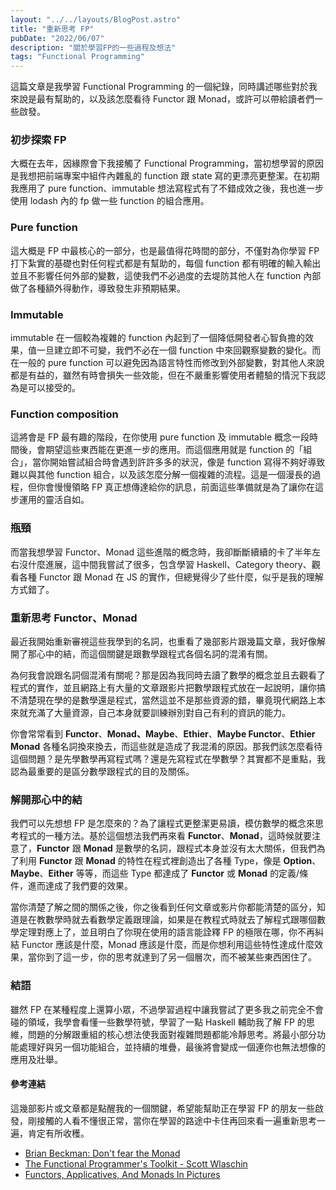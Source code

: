 ```yaml
---
layout: "../../layouts/BlogPost.astro"
title: "重新思考 FP"
pubDate: "2022/06/07"
description: "關於學習FP的一些過程及想法"
tags: "Functional Programming"
---
```


這篇文章是我學習 Functional Programming 的一個紀錄，同時講述哪些對於我來說是最有幫助的，以及該怎麼看待 Functor 跟 Monad，或許可以帶給讀者們一些啟發。

### 初步探索 FP
大概在去年，因緣際會下我接觸了 Functional Programming，當初想學習的原因是我想把前端專案中組件內雜亂的 function 跟 state 寫的更漂亮更整潔。在初期我應用了 pure function、immutable 想法寫程式有了不錯成效之後，我也進一步使用 lodash 內的 fp 做一些 function 的組合應用。


### Pure function
這大概是 FP 中最核心的一部分，也是最值得花時間的部分，不僅對為你學習 FP 打下紮實的基礎也對任何程式都是有幫助的，每個 function 都有明確的輸入輸出並且不影響任何外部的變數，這使我們不必過度的去堤防其他人在 function 內部做了各種額外得動作，導致發生非預期結果。

### Immutable
immutable 在一個較為複雜的 function 內起到了一個降低開發者心智負擔的效果，值一旦建立即不可變，我們不必在一個 function 中來回觀察變數的變化。而在一般的 pure function 可以避免因為語言特性而修改到外部變數，對其他人來說都是有益的，雖然有時會損失一些效能，但在不嚴重影響使用者體驗的情況下我認為是可以接受的。

### Function composition
這將會是 FP 最有趣的階段，在你使用 pure function 及 immutable 概念一段時間後，會期望這些東西能在更進一步的應用。而這個應用就是 function 的「組合」，當你開始嘗試組合時會遇到許許多多的狀況，像是 function 寫得不夠好導致難以與其他 function 組合，以及該怎麼分解一個複雜的流程。這是一個漫長的過程，但你會慢慢領略 FP 真正想傳達給你的訊息，前面這些準備就是為了讓你在這步運用的靈活自如。

### 瓶頸
而當我想學習 Functor、Monad 這些進階的概念時，我卻斷斷續續的卡了半年左右沒什麼進展，這中間我嘗試了很多，包含學習 Haskell、Category theory、觀看各種 Functor 跟 Monad 在 JS 的實作，但總覺得少了些什麼，似乎是我的理解方式錯了。

### 重新思考 Functor、Monad
最近我開始重新審視這些我學到的名詞，也重看了幾部影片跟幾篇文章，我好像解開了那心中的結，而這個關鍵是跟數學跟程式各個名詞的混淆有關。

為何我會說跟名詞個混淆有關呢？那是因為我同時去讀了數學的概念並且去觀看了程式的實作，並且網路上有大量的文章跟影片把數學跟程式放在一起說明，讓你搞不清楚現在學的是數學還是程式，當然這並不是那些資源的錯，畢竟現代網路上本來就充滿了大量資源，自己本身就要訓練辦別對自己有利的資訊的能力。

你會常常看到 **Functor**、**Monad、Maybe**、**Ethier**、**Maybe Functor**、**Ethier Monad** 各種名詞換來換去，而這些就是造成了我混淆的原因。那我們該怎麼看待這個問題？是先學數學再寫程式嗎？還是先寫程式在學數學？其實都不是重點，我認為最重要的是區分數學跟程式的目的及關係。

### 解開那心中的結
我們可以先想想 FP 是怎麼來的？為了讓程式更整潔更易讀，模仿數學的概念來思考程式的一種方法。基於這個想法我們再來看 **Functor**、**Monad**，這時候就要注意了，**Functor** 跟 **Monad** 是數學的名詞，跟程式本身並沒有太大關係，但我們為了利用 **Functor** 跟 **Monad** 的特性在程式裡創造出了各種 Type，像是 **Option**、**Maybe**、**Either** 等等，而這些 Type 都達成了 **Functor** 或 **Monad** 的定義/條件，進而達成了我們要的效果。

當你清楚了解之間的關係之後，你之後看到任何文章或影片你都能清楚的區分，知道是在教數學時就去看數學定義跟理論，如果是在教程式時就去了解程式跟哪個數學定理對應上了，並且明白了你現在使用的語言能詮釋 FP 的極限在哪，你不再糾結 Functor 應該是什麼，Monad 應該是什麼，而是你想利用這些特性達成什麼效果，當你到了這一步，你的思考就達到了另一個層次，而不被某些東西困住了。

### 結語
雖然 FP 在某種程度上還算小眾，不過學習過程中讓我嘗試了更多我之前完全不會碰的領域，我學會看懂一些數學符號，學習了一點 Haskell 輔助我了解 FP 的思維，問題的分解跟重組的核心想法使我面對複雜問題都能冷靜思考。將最小部分功能處理好與另一個功能組合，並持續的堆疊，最後將會變成一個連你也無法想像的應用及壯舉。

#### 參考連結
這幾部影片或文章都是點醒我的一個關鍵，希望能幫助正在學習 FP 的朋友一些啟發，剛接觸的人看不懂很正常，當你在學習的路途中卡住再回來看一遍重新思考一遍，肯定有所收穫。

- [Brian Beckman: Don't fear the Monad](https://www.youtube.com/watch?v=ZhuHCtR3xq8)
- [The Functional Programmer's Toolkit - Scott Wlaschin](https://www.youtube.com/watch?v=Nrp_LZ-XGsY)
- [Functors, Applicatives, And Monads In Pictures](https://adit.io/posts/2013-04-17-functors,_applicatives,_and_monads_in_pictures.html)